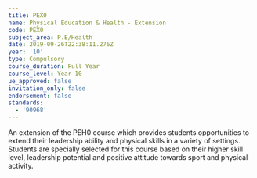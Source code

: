 ```yaml
---
title: PEX0
name: Physical Education & Health - Extension
code: PEX0
subject_area: P.E/Health
date: 2019-09-26T22:38:11.276Z
year: '10'
type: Compulsory
course_duration: Full Year
course_level: Year 10
ue_approved: false
invitation_only: false
endorsement: false
standards:
  - '90968'
---
```

An extension of the PEH0 course which provides students opportunities to extend their leadership ability and physical skills in a variety of settings. Students are specially selected for this course based on their higher skill level, leadership potential and positive attitude towards sport and physical activity.
